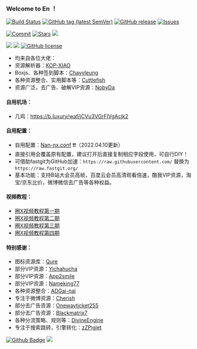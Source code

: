 ### Welcome to En ！


[![Build Status](https://github.com/Nan-nx/En/actions/workflows/build.yml/badge.svg)](https://github.com/Nan-nx/En/actions)
[![GitHub tag (latest SemVer)](https://img.shields.io/github/tag/Nan-nx/En.svg)](https://github.com/Nan-nx/En/tags)
[![GitHub release](https://img.shields.io/github/release/Nan-nx/En.svg)](https://github.com/Nan-nx/En/releases)
[![Issues](https://img.shields.io/github/issues/Nan-nx/En)](https://github.com/Nan-nx/En/issues)

[![Commit](https://img.shields.io/github/commit-activity/m/Nan-nx/En?label=Commits)](https://github.com/Nan-nx/En/commits/master)
[![Stars](https://img.shields.io/github/stars/Nan-nx/En)](https://github.com/Nan-nx/En/stargazers)
![](https://visitor-badge.glitch.me/badge?page_id=Nan-nx)

<a href="https://github.com/Nan-nx/En"><img src='https://img.shields.io/badge/Quan_X-v2.0-brown'/></a> 
<a href="https://github.com/Nan-nx/Book"><img src='https://img.shields.io/badge/Book-v3.0-red'/></a> 
[![GitHub license](https://img.shields.io/github/license/Nan-nx/En.svg)](https://github.com/Nan-nx/En/blob/master/LICENSE) 



* 均来自各位大佬：
* 资源解析器：[KOP-XIAO](https://github.com/KOP-XIAO) 
* Boxjs、各种签到脚本：[Chavyleung](https://github.com/chavyleung)
* 各种资源整合、实用脚本等：[Cuttlefish](https://github.com/ddgksf2013/Cuttlefish)
* 资源广泛，去广告、破解VIP资源：[NobyDa](https://github.com/NobyDa/Script)
 

#### 自用机场：
* 几鸡：https://b.luxury/waf/jCVu3VGrFlVgAcjk2

#### 自用配置：
* 自用配置：[Nan-nx.conf](https://raw.githubusercontent.com/Nan-nx/En/master/Nan-nx.conf) ❗❗（2022.04.10更新）
* 直接引用会覆盖原有配置，建议打开后直接复制相应字段使用，可自行DIY！
* 可借助fastgit为GitHub加速：```https://raw.githubusercontent.com/``` 替换为 ```https://raw.fastgit.org/```
* 基本功能：支持B站大会员高帧，百度云会员高清观看倍速，酷我VIP资源，淘宝/京东比价，微博微信去广告等各种权益。

#### 视频教程：
* [圈X视频教程第一期](https://youtu.be/G1oUtOA1J2w)
* [圈X视频教程第二期](https://youtu.be/pLZDK9SACLQ)
* [圈X视频教程第三期](https://youtu.be/kKa26Fj0MJA)
* [圈X视频教程第四期](https://youtu.be/_8_xnEQHGbM)


#### 特别感谢：

*  图标资源库：[Qure](https://github.com/Koolson/Qure)
*  部分VIP资源：[Yichahucha](https://github.com/yichahucha) 
*  部分VIP资源：[App2smile](https://github.com/app2smile/rules)  
*  部分VIP资源：[Nameking77](https://github.com/nameking77/Qx/tree/main/rewrite)
*  各种资源整合：[ADGai-nai](https://github.com/Zhuliyer/ADGai-nai)
*  专注于微博资源：[Cherish](https://github.com/zmqcherish/proxy-script)
*  部分去广告资源：[Onewayticket255](https://github.com/onewayticket255)
*  部分去广告资源：[Blackmatrix7](https://github.com/blackmatrix7/ios_rule_script) 
*  各种分流策略、规则等：[DivineEngine](https://github.com/DivineEngine)
*  专注于搜索跳转，引擎转化：[zZPiglet](https://github.com/zZPiglet/Task/tree/master)

[![Github Badge](https://img.shields.io/badge/-Github-232323?style=flat-square&logo=Github&logoColor=white&link=https://github.com/Nan-nx)](https://github.com/Nan-nx)
<a href="https://t.me/Nan_nx"><img src='https://img.shields.io/badge/By-Nan--nx-green'/></a>
 
